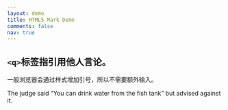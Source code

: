```yaml
---
layout: demo
title: HTML5 Mark Demo
comments: false
nav: true
---
```


`<q>`标签指引用他人言论。
----

一般浏览器会通过样式增加引号，所以不需要额外输入。

The judge said <q>You can drink water from the fish tank</q> but advised against it.
